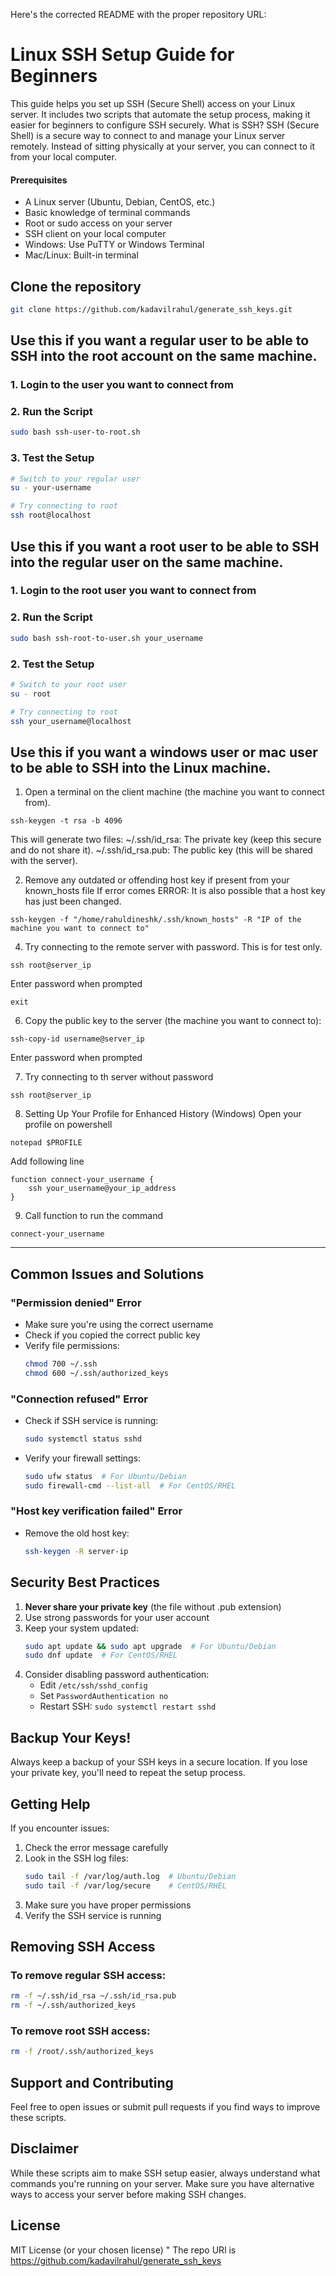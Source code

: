 Here's the corrected README with the proper repository URL:

# Linux SSH Setup Guide for Beginners

This guide helps you set up SSH (Secure Shell) access on your Linux server. It includes two scripts that automate the setup process, making it easier for beginners to configure SSH securely.
What is SSH?
SSH (Secure Shell) is a secure way to connect to and manage your Linux server remotely. Instead of sitting physically at your server, you can connect to it from your local computer.

#### Prerequisites
- A Linux server (Ubuntu, Debian, CentOS, etc.)
- Basic knowledge of terminal commands
- Root or sudo access on your server
- SSH client on your local computer
- Windows: Use PuTTY or Windows Terminal
- Mac/Linux: Built-in terminal

## Clone the repository

```bash
git clone https://github.com/kadavilrahul/generate_ssh_keys.git
```

## Use this if you want a regular user to be able to SSH into the root account on the same machine.

### 1. Login to the user you want to connect from

### 2. Run the Script

```bash
sudo bash ssh-user-to-root.sh
```

### 3. Test the Setup

```bash
# Switch to your regular user
su - your-username

# Try connecting to root
ssh root@localhost
```

## Use this if you want a root user to be able to SSH into the regular user on the same machine.

### 1. Login to the root user you want to connect from

### 2. Run the Script
```bash
sudo bash ssh-root-to-user.sh your_username
```

### 2. Test the Setup

```bash
# Switch to your root user
su - root

# Try connecting to root
ssh your_username@localhost
```


## Use this if you want a windows user or mac user to be able to SSH into the Linux machine.

1. Open a terminal on the client machine (the machine you want to connect from).
```
ssh-keygen -t rsa -b 4096
```
This will generate two files:
~/.ssh/id_rsa: The private key (keep this secure and do not share it).
~/.ssh/id_rsa.pub: The public key (this will be shared with the server).

2. Remove any outdated or offending host key if present from your known_hosts file If error comes ERROR: It is also possible that a host key has just been changed.
```
ssh-keygen -f "/home/rahuldineshk/.ssh/known_hosts" -R "IP of the machine you want to connect to"
```

4. Try connecting to the remote server with password. This is for test only.
```
ssh root@server_ip
```
Enter password when prompted
```
exit
```
6. Copy the public key to the server (the machine you want to connect to):
```
ssh-copy-id username@server_ip
```
Enter password when prompted

7. Try connecting to th server without password
```
ssh root@server_ip
```
8. Setting Up Your Profile for Enhanced History (Windows)
Open your profile on powershell
```
notepad $PROFILE
```
Add following line
```
function connect-your_username {
    ssh your_username@your_ip_address
}
```

9. Call function to run the command
```
connect-your_username
```

-----------------------------------------------------------------------------------------------------
## Common Issues and Solutions

### "Permission denied" Error
- Make sure you're using the correct username
- Check if you copied the correct public key
- Verify file permissions:
  ```bash
  chmod 700 ~/.ssh
  chmod 600 ~/.ssh/authorized_keys
  ```

### "Connection refused" Error
- Check if SSH service is running:
  ```bash
  sudo systemctl status sshd
  ```
- Verify your firewall settings:
  ```bash
  sudo ufw status  # For Ubuntu/Debian
  sudo firewall-cmd --list-all  # For CentOS/RHEL
  ```

### "Host key verification failed" Error
- Remove the old host key:
  ```bash
  ssh-keygen -R server-ip
  ```

## Security Best Practices

1. **Never share your private key** (the file without .pub extension)
2. Use strong passwords for your user account
3. Keep your system updated:
   ```bash
   sudo apt update && sudo apt upgrade  # For Ubuntu/Debian
   sudo dnf update  # For CentOS/RHEL
   ```
4. Consider disabling password authentication:
   - Edit `/etc/ssh/sshd_config`
   - Set `PasswordAuthentication no`
   - Restart SSH: `sudo systemctl restart sshd`

## Backup Your Keys!

Always keep a backup of your SSH keys in a secure location. If you lose your private key, you'll need to repeat the setup process.

## Getting Help

If you encounter issues:
1. Check the error message carefully
2. Look in the SSH log files:
   ```bash
   sudo tail -f /var/log/auth.log  # Ubuntu/Debian
   sudo tail -f /var/log/secure    # CentOS/RHEL
   ```
3. Make sure you have proper permissions
4. Verify the SSH service is running

## Removing SSH Access

### To remove regular SSH access:
```bash
rm -f ~/.ssh/id_rsa ~/.ssh/id_rsa.pub
rm -f ~/.ssh/authorized_keys
```

### To remove root SSH access:
```bash
rm -f /root/.ssh/authorized_keys
```

## Support and Contributing

Feel free to open issues or submit pull requests if you find ways to improve these scripts.

## Disclaimer

While these scripts aim to make SSH setup easier, always understand what commands you're running on your server. Make sure you have alternative ways to access your server before making SSH changes.

## License

MIT License (or your chosen license)
" The repo URl is https://github.com/kadavilrahul/generate_ssh_keys
